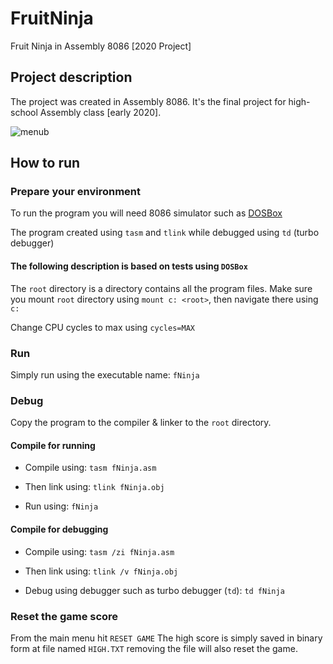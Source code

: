 # FruitNinja
Fruit Ninja in Assembly 8086 [2020 Project]

## Project description
The project was created in Assembly 8086. It's the final project for high-school Assembly class [early 2020].

![menub](https://user-images.githubusercontent.com/45829637/159379810-2b45f941-4f4f-4083-bef4-20b30d7912f4.jpg)


## How to run

### Prepare your environment
To run the program you will need 8086 simulator such as [DOSBox](https://dosbox.com)

The program created using  ```tasm``` and  ```tlink``` while debugged using ```td``` (turbo debugger)

#### The following description is based on tests using ```DOSBox```
The ```root``` directory is a directory contains all the program files.
Make sure you mount ```root``` directory using ```mount c: <root>```, then navigate there using ```c:```

Change CPU cycles to max using ```cycles=MAX```

### Run
Simply run using the executable name: ```fNinja```

### Debug

Copy the program to the compiler & linker to the ```root``` directory.

#### Compile for running
* Compile using:      ```tasm fNinja.asm```

* Then link using:      ```tlink fNinja.obj```

* Run using:      ```fNinja```

#### Compile for debugging
* Compile using:      ```tasm /zi fNinja.asm```

* Then link using:      ```tlink /v fNinja.obj```

* Debug using debugger such as turbo debugger (```td```):       ```td fNinja```


### Reset the game score
From the main menu hit ```RESET GAME```
The high score is simply saved in binary form at file named ```HIGH.TXT``` removing the file will also reset the game.

